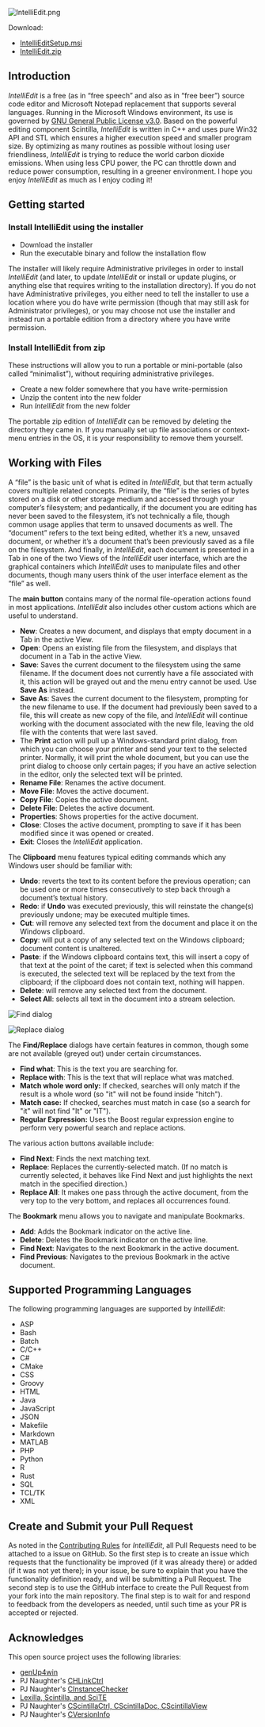 ![IntelliEdit.png](IntelliEdit.png)

Download:
- [IntelliEditSetup.msi](https://www.moga.doctor/freeware/IntelliEditSetup.msi)
- [IntelliEdit.zip](https://www.moga.doctor/freeware/IntelliEdit.zip)

## Introduction

_IntelliEdit_ is a free (as in “free speech” and also as in “free beer”) source code editor and Microsoft Notepad replacement that supports several languages. Running in the Microsoft Windows environment, its use is governed by [GNU General Public License v3.0](https://www.gnu.org/licenses/gpl-3.0.html). Based on the powerful editing component Scintilla, _IntelliEdit_ is written in C++ and uses pure Win32 API and STL which ensures a higher execution speed and smaller program size. By optimizing as many routines as possible without losing user friendliness, _IntelliEdit_ is trying to reduce the world carbon dioxide emissions. When using less CPU power, the PC can throttle down and reduce power consumption, resulting in a greener environment. I hope you enjoy _IntelliEdit_ as much as I enjoy coding it!

## Getting started

### Install IntelliEdit using the installer

- Download the installer
- Run the executable binary and follow the installation flow

The installer will likely require Administrative privileges in order to install _IntelliEdit_ (and later, to update _IntelliEdit_ or install or update plugins, or anything else that requires writing to the installation directory). If you do not have Administrative privileges, you either need to tell the installer to use a location where you do have write permission (though that may still ask for Administrator privileges), or you may choose not use the installer and instead run a portable edition from a directory where you have write permission.

### Install IntelliEdit from zip

These instructions will allow you to run a portable or mini-portable (also called “minimalist”), without requiring administrative privileges.

- Create a new folder somewhere that you have write-permission
- Unzip the content into the new folder
- Run _IntelliEdit_ from the new folder

The portable zip edition of _IntelliEdit_ can be removed by deleting the directory they came in. If you manually set up file associations or context-menu entries in the OS, it is your responsibility to remove them yourself.

## Working with Files

A “file” is the basic unit of what is edited in _IntelliEdit_, but that term actually covers multiple related concepts. Primarily, the “file” is the series of bytes stored on a disk or other storage medium and accessed through your computer’s filesystem; and pedantically, if the document you are editing has never been saved to the filesystem, it’s not technically a file, though common usage applies that term to unsaved documents as well. The “document” refers to the text being edited, whether it’s a new, unsaved document, or whether it’s a document that’s been previously saved as a file on the filesystem. And finally, in _IntelliEdit_, each document is presented in a Tab in one of the two Views of the _IntelliEdit_ user interface, which are the graphical containers which _IntelliEdit_ uses to manipulate files and other documents, though many users think of the user interface element as the “file” as well.

The **main button** contains many of the normal file-operation actions found in most applications. _IntelliEdit_ also includes other custom actions which are useful to understand.

- **New**: Creates a new document, and displays that empty document in a Tab in the active View.
- **Open**: Opens an existing file from the filesystem, and displays that document in a Tab in the active View.
- **Save**: Saves the current document to the filesystem using the same filename. 
If the document does not currently have a file associated with it, this action will be grayed out and the menu entry cannot be used. Use **Save As** instead.
- **Save As**: Saves the current document to the filesystem, prompting for the new filename to use. 
If the document had previously been saved to a file, this will create as new copy of the file, and _IntelliEdit_ will continue working with the document associated with the new file, leaving the old file with the contents that were last saved.
- The **Print** action will pull up a Windows-standard print dialog, from which you can choose your printer and send your text to the selected printer. 
Normally, it will print the whole document, but you can use the print dialog to choose only certain pages; if you have an active selection in the editor, only the selected text will be printed.
- **Rename File**: Renames the active document.
- **Move File**: Moves the active document.
- **Copy File**: Copies the active document.
- **Delete File**: Deletes the active document.
- **Properties**: Shows properties for the active document.
- **Close**: Closes the active document, prompting to save if it has been modified since it was opened or created.
- **Exit**: Closes the _IntelliEdit_ application.

The **Clipboard** menu features typical editing commands which any Windows user should be familiar with:

- **Undo**: reverts the text to its content before the previous operation; can be used one or more times consecutively to step back through a document’s textual history.
- **Redo**: if **Undo** was executed previously, this will reinstate the change(s) previously undone; may be executed multiple times.
- **Cut**: will remove any selected text from the document and place it on the Windows clipboard.
- **Copy**: will put a copy of any selected text on the Windows clipboard; document content is unaltered.
- **Paste**: if the Windows clipboard contains text, this will insert a copy of that text at the point of the caret; if text is selected when this command is executed, the selected text will be replaced by the text from the clipboard; if the clipboard does not contain text, nothing will happen.
- **Delete**: will remove any selected text from the document.
- **Select All**: selects all text in the document into a stream selection.

![Find dialog](IntelliEdit-Find.png)

![Replace dialog](IntelliEdit-Replace.png)

The **Find/Replace** dialogs have certain features in common, though some are not available (greyed out) under certain circumstances.

- **Find what**: This is the text you are searching for.
- **Replace with**: This is the text that will replace what was matched.
- **Match whole word only:** If checked, searches will only match if the result is a whole word (so "it" will not be found inside "hitch").
- **Match case:** If checked, searches must match in case (so a search for "it" will not find "It" or "IT").
- **Regular Expression:** Uses the Boost regular expression engine to perform very powerful search and replace actions.

The various action buttons available include:

- **Find Next**: Finds the next matching text.
- **Replace**: Replaces the currently-selected match. (If no match is currently selected, it behaves like Find Next and just highlights the next match in the specified direction.)
- **Replace All**: It makes one pass through the active document, from the very top to the very bottom, and replaces all occurrences found.

The **Bookmark** menu allows you to navigate and manipulate Bookmarks.

- **Add**: Adds the Bookmark indicator on the active line.
- **Delete**: Deletes the Bookmark indicator on the active line.
- **Find Next**: Navigates to the next Bookmark in the active document.
- **Find Previous**: Navigates to the previous Bookmark in the active document.

## Supported Programming Languages

The following programming languages are supported by _IntelliEdit_:

- ASP
- Bash
- Batch
- C/C++
- C#
- CMake
- CSS
- Groovy
- HTML
- Java
- JavaScript
- JSON
- Makefile
- Markdown
- MATLAB
- PHP
- Python
- R
- Rust
- SQL
- TCL/TK
- XML

## Create and Submit your Pull Request

As noted in the [Contributing Rules](https://github.com/mihaimoga/IntelliEdit/blob/main/CONTRIBUTING.md) for _IntelliEdit_, all Pull Requests need to be attached to a issue on GitHub. So the first step is to create an issue which requests that the functionality be improved (if it was already there) or added (if it was not yet there); in your issue, be sure to explain that you have the functionality definition ready, and will be submitting a Pull Request. The second step is to use the GitHub interface to create the Pull Request from your fork into the main repository. The final step is to wait for and respond to feedback from the developers as needed, until such time as your PR is accepted or rejected.

## Acknowledges

This open source project uses the following libraries:

- [genUp4win](https://github.com/mihaimoga/genUp4win)
- PJ Naughter's [CHLinkCtrl](https://www.naughter.com/hlinkctrl.html)
- PJ Naughter's [CInstanceChecker](https://www.naughter.com/sinstance.html)
- [Lexilla, Scintilla, and SciTE](https://www.scintilla.org/)
- PJ Naughter's [CScintillaCtrl, CScintillaDoc, CScintillaView](https://www.naughter.com/scintilla.html)
- PJ Naughter's [CVersionInfo](https://www.naughter.com/versioninfo.html)
